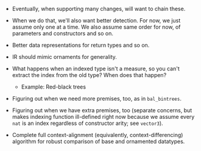 
* Eventually, when supporting many changes, will want to chain these.

* When we do that, we'll also want better detection. For now, we just assume only one at a time. We also assume same order for now, of parameters and constructors and so on.

* Better data representations for return types and so on.

* IR should mimic ornaments for generality.

* What happens when an indexed type isn't a measure, so you can't extract the index from the old type? When does that happen?
  * Example: Red-black trees

* Figuring out when we need more premises, too, as in `bal_bintrees`.

* Figuring out when we have extra premises, too (separate concerns, but makes indexing function ill-defined right now because we assume every `nat` is an index regardless of constructor arity; see `vector3`).

* Complete full context-alignment (equivalently, context-differencing) algorithm for robust comparison of base and ornamented datatypes.
